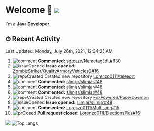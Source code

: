 # Welcome 👋 ![](https://hit.yhype.me/github/profile?user_id=69311874)

I'm a **Java Developer**.

## ⏱ Recent Activity

<!--RECENT_ACTIVITY:last_update-->
Last Updated: Monday, July 26th, 2021, 12:34:25 AM
<!--RECENT_ACTIVITY:last_update_end-->

<!--RECENT_ACTIVITY:start-->
1. ![comment] **Commented:** [sgtcaze/NametagEdit#630](https://github.com/sgtcaze/NametagEdit/issues/630#issuecomment-886191133)
2. ![issueOpened] **Issue opened:** [ZombieStriker/QualityArmoryVehicles2#16](https://github.com/ZombieStriker/QualityArmoryVehicles2/issues/16)
3. ![repoCreated] Created new repository [Lorenzo0111/teleport](https://github.com/Lorenzo0111/teleport)
4. ![comment] **Commented:** [slimjar/slimjar#48](https://github.com/slimjar/slimjar/issues/48#issuecomment-886060516)
5. ![comment] **Commented:** [slimjar/slimjar#48](https://github.com/slimjar/slimjar/issues/48#issuecomment-885839957)
6. ![comment] **Commented:** [slimjar/slimjar#48](https://github.com/slimjar/slimjar/issues/48#issuecomment-885814882)
7. ![repoCreated] Created new repository [FoxPowered/PaperDaemon](https://github.com/FoxPowered/PaperDaemon)
8. ![issueOpened] **Issue opened:** [slimjar/slimjar#48](https://github.com/slimjar/slimjar/issues/48)
9. ![comment] **Commented:** [Lorenzo0111/MultiLang#15](https://github.com/Lorenzo0111/MultiLang/pull/15#issuecomment-885715064)
10. ![prClosed] **Pull request closed:** [Lorenzo0111/ElectionsPlus#16](https://github.com/Lorenzo0111/ElectionsPlus/pull/16)
<!--RECENT_ACTIVITY:end-->

[![](https://github-readme-stats.vercel.app/api?username=Lorenzo0111&show_icons=true&count_private=true)](https://github.com/Lorenzo0111)
![Top Langs](https://github-readme-stats.vercel.app/api/top-langs/?username=Lorenzo0111&layout=compact)

[issueOpened]: https://cdn.jsdelivr.net/gh/Readme-Workflows/Readme-Icons@main/icons/octicons/IssueOpenedOld.svg
[issueClosed]: https://cdn.jsdelivr.net/gh/Readme-Workflows/Readme-Icons@main/icons/octicons/IssueClosedOld.svg

[prOpened]: https://cdn.jsdelivr.net/gh/Readme-Workflows/Readme-Icons@main/icons/octicons/PullRequestOpened.svg
[prClosed]: https://cdn.jsdelivr.net/gh/Readme-Workflows/Readme-Icons@main/icons/octicons/PullRequestClosed.svg
[prMerged]: https://cdn.jsdelivr.net/gh/Readme-Workflows/Readme-Icons@main/icons/octicons/PullRequestMerged.svg

[comment]: https://cdn.jsdelivr.net/gh/Readme-Workflows/Readme-Icons@main/icons/octicons/Comment.svg

[changesRequested]: https://cdn.jsdelivr.net/gh/Readme-Workflows/Readme-Icons@main/icons/octicons/RequestedChanges.svg
[approved]: https://cdn.jsdelivr.net/gh/Readme-Workflows/Readme-Icons@main/icons/octicons/ApprovedChanges.svg

[repoCreated]: https://cdn.jsdelivr.net/gh/Readme-Workflows/Readme-Icons@main/icons/octicons/Repository.svg
[release]: https://cdn.jsdelivr.net/gh/Readme-Workflows/Readme-Icons@main/icons/octicons/Release.svg
[star]: https://cdn.jsdelivr.net/gh/Readme-Workflows/Readme-Icons@main/icons/octicons/StarredRepository.svg
[wiki]: https://cdn.jsdelivr.net/gh/Readme-Workflows/Readme-Icons@main/icons/octicons/Wiki.svg
[fork]: https://cdn.jsdelivr.net/gh/Readme-Workflows/Readme-Icons@main/icons/octicons/ForkedRepository.svg
[people]: https://cdn.jsdelivr.net/gh/Readme-Workflows/Readme-Icons@main/icons/octicons/People.svg
